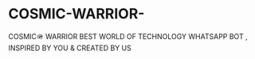 # COSMIC-WARRIOR-
COSMIC🪖 WARRIOR BEST WORLD OF TECHNOLOGY WHATSAPP BOT , INSPIRED BY YOU &amp; CREATED BY US
